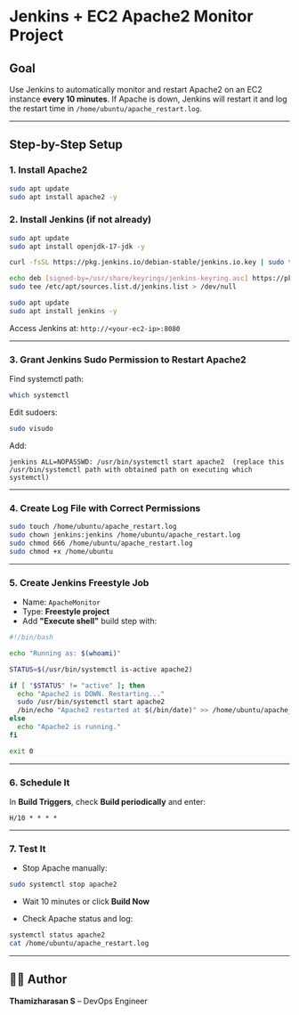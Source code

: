 
#  Jenkins + EC2 Apache2 Monitor Project

##  Goal
Use Jenkins to automatically monitor and restart Apache2 on an EC2 instance **every 10 minutes**. If Apache is down, Jenkins will restart it and log the restart time in `/home/ubuntu/apache_restart.log`.

---

##  Step-by-Step Setup

### 1. Install Apache2
```bash
sudo apt update
sudo apt install apache2 -y
```

### 2. Install Jenkins (if not already)
```bash
sudo apt update
sudo apt install openjdk-17-jdk -y
```

```bash
curl -fsSL https://pkg.jenkins.io/debian-stable/jenkins.io.key | sudo tee /usr/share/keyrings/jenkins-keyring.asc > /dev/null

echo deb [signed-by=/usr/share/keyrings/jenkins-keyring.asc] https://pkg.jenkins.io/debian-stable binary/ | \
sudo tee /etc/apt/sources.list.d/jenkins.list > /dev/null

sudo apt update
sudo apt install jenkins -y
```

Access Jenkins at: `http://<your-ec2-ip>:8080`

---

### 3. Grant Jenkins Sudo Permission to Restart Apache2

Find systemctl path:
```bash
which systemctl
```

Edit sudoers:
```bash
sudo visudo
```

Add:
```
jenkins ALL=NOPASSWD: /usr/bin/systemctl start apache2  (replace this /usr/bin/systemctl path with obtained path on executing which systemctl)
```

---

### 4. Create Log File with Correct Permissions
```bash
sudo touch /home/ubuntu/apache_restart.log
sudo chown jenkins:jenkins /home/ubuntu/apache_restart.log
sudo chmod 666 /home/ubuntu/apache_restart.log
sudo chmod +x /home/ubuntu
```

---

### 5. Create Jenkins Freestyle Job

- Name: `ApacheMonitor`
- Type: **Freestyle project**
- Add **"Execute shell"** build step with:

```bash
#!/bin/bash

echo "Running as: $(whoami)"

STATUS=$(/usr/bin/systemctl is-active apache2)

if [ "$STATUS" != "active" ]; then
  echo "Apache2 is DOWN. Restarting..."
  sudo /usr/bin/systemctl start apache2
  /bin/echo "Apache2 restarted at $(/bin/date)" >> /home/ubuntu/apache_restart.log
else
  echo "Apache2 is running."
fi

exit 0
```

---

### 6. Schedule It
In **Build Triggers**, check **Build periodically** and enter:
```
H/10 * * * *
```

---

### 7. Test It

- Stop Apache manually:
```bash
sudo systemctl stop apache2
```

- Wait 10 minutes or click **Build Now**

- Check Apache status and log:
```bash
systemctl status apache2
cat /home/ubuntu/apache_restart.log
```

---

## 🙋‍♂️ Author

**Thamizharasan S** – DevOps Engineer
